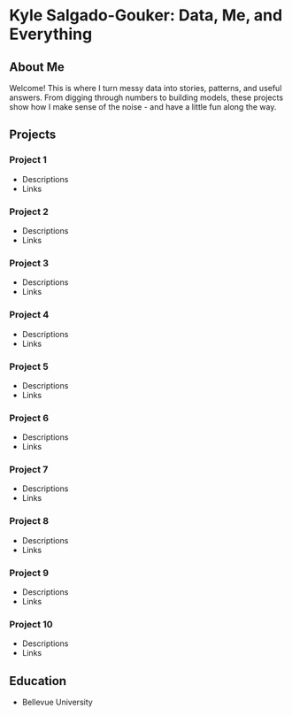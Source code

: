 # Kyle Salgado-Gouker: Data, Me, and Everything

## About Me
Welcome! This is where I turn messy data into stories, patterns, and useful answers. From digging through numbers to building models, these projects show how I make sense of the noise - and have a little fun along the way.

## Projects

### Project 1
- Descriptions
- Links

### Project 2
- Descriptions
- Links

### Project 3
- Descriptions
- Links

### Project 4
- Descriptions
- Links

### Project 5
- Descriptions
- Links

### Project 6
- Descriptions
- Links

### Project 7
- Descriptions
- Links

### Project 8
- Descriptions
- Links

### Project 9
- Descriptions
- Links

### Project 10
- Descriptions
- Links

## Education
- Bellevue University

